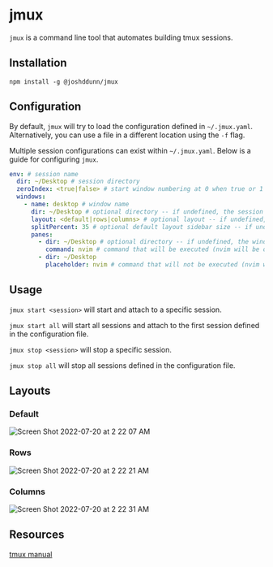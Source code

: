 # jmux

`jmux` is a command line tool that automates building tmux sessions.

## Installation

`npm install -g @joshddunn/jmux`

## Configuration

By default, `jmux` will try to load the configuration defined in `~/.jmux.yaml`. Alternatively, you can use a file in a different location using the `-f` flag.

Multiple session configurations can exist within `~/.jmux.yaml`. Below is a guide for configuring `jmux`.

```yaml
env: # session name
  dir: ~/Desktop # session directory
  zeroIndex: <true|false> # start window numbering at 0 when true or 1 when false
  windows:
    - name: desktop # window name
      dir: ~/Desktop # optional directory -- if undefined, the session directory is used
      layout: <default|rows|columns> # optional layout -- if undefined, the default layout is used
      splitPercent: 35 # optional default layout sidebar size -- if undefined, 35 is used
      panes:
        - dir: ~/Desktop # optional directory -- if undefined, the window directory is used
          command: nvim # command that will be executed (nvim will be open)
        - dir: ~/Desktop
          placeholder: nvim # command that will not be executed (nvim won't be open)
```

## Usage

`jmux start <session>` will start and attach to a specific session.

`jmux start all` will start all sessions and attach to the first session defined in the configuration file.

`jmux stop <session>` will stop a specific session.

`jmux stop all` will stop all sessions defined in the configuration file.

## Layouts

### Default
![Screen Shot 2022-07-20 at 2 22 07 AM](https://user-images.githubusercontent.com/7513070/179911297-b6754c16-0825-414c-94b2-facd207ae1ca.png)

### Rows
![Screen Shot 2022-07-20 at 2 22 21 AM](https://user-images.githubusercontent.com/7513070/179911303-8b191ba4-de6d-473f-bc94-0a585d5d1148.png)

### Columns
![Screen Shot 2022-07-20 at 2 22 31 AM](https://user-images.githubusercontent.com/7513070/179911314-28eb8ba7-ab9c-4053-88ef-3804048316e5.png)

## Resources

[tmux manual](https://man7.org/linux/man-pages/man1/tmux.1.html)
